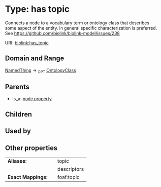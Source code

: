 
# Type: has topic


Connects a node to a vocabulary term or ontology class that describes some aspect of the entity. In general specific characterization is preferred. See https://github.com/biolink/biolink-model/issues/238

URI: [biolink:has_topic](https://w3id.org/biolink/vocab/has_topic)


## Domain and Range

[NamedThing](NamedThing.md) ->  <sub>OPT</sub> [OntologyClass](OntologyClass.md)

## Parents

 *  is_a: [node property](node_property.md)

## Children


## Used by


## Other properties

|  |  |  |
| --- | --- | --- |
| **Aliases:** | | topic |
|  | | descriptors |
| **Exact Mappings:** | | foaf:topic |


